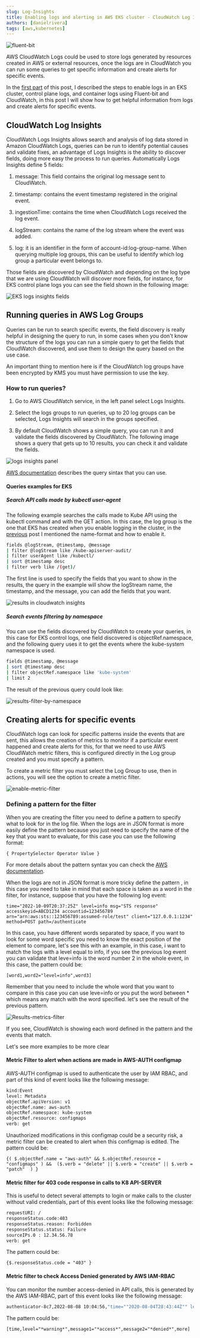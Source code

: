 ```yaml
---
slug: Log-Insights
title: Enabling logs and alerting in AWS EKS cluster - CloudWatch Log Insights and Metric filters
authors: [danielrivera]
tags: [aws,kubernetes]
---
```


![fluent-bit](./../static/img/fluent-bit-logo.png)

AWS CloudWatch Logs could be used to store logs generated by resources created in AWS or external resources, once the logs are in CloudWatch you can run some queries to get specific information and create alerts for specific events.

<!-- truncate -->

In the [first part](https://dev.to/aws-builders/enabling-logs-and-alerting-in-eks-cluster-part-1-2gnb) of this post, I described the steps to enable logs in an EKS cluster, control plane logs, and container logs using Fluent-bit and CloudWatch, in this post I will show how to get helpful information from logs and create alerts for specific events.

## CloudWatch Log Insights

CloudWatch Logs Insights allows search and analysis of log data stored in Amazon CloudWatch Logs, queries can be run to identify potential causes and validate fixes, an advantage of Logs Insights is the ability to discover fields, doing more easy the process to run queries. Automatically Logs Insights define 5 fields:

1. message: This field contains the original log message sent to CloudWatch.

2. timestamp: contains the event timestamp registered in the original event.

3. ingestionTime: contains the time when CloudWatch Logs received the log event.

4. logStream: contains the name of the log stream where the event was added.

5. log: it is an identifier in the form of account-id:log-group-name. When querying multiple log groups, this can be useful to identify which log group a particular event belongs to.

Those fields are discovered by CloudWatch and depending on the log type that we are using CloudWatch will discover more fields, for instance, for EKS control plane logs you can see the field shown in the following image:

![EKS logs insights fields](https://dev-to-uploads.s3.amazonaws.com/uploads/articles/qfrfyooqek9dp5mj58zl.png)

## Running queries in AWS Log Groups

Queries can be run to search specific events, the field discovery is really helpful in designing the query to run, in some cases when you don't know the structure of the logs you can run a simple query to get the fields that CloudWatch discovered, and use them to design the query based on the use case.

An important thing to mention here is if the CloudWatch log groups have been encrypted by KMS you must have permission to use the key.

### How to run queries?

1. Go to AWS CloudWatch service, in the left panel select Logs Insights.

2. Select the logs groups to run queries, up to 20 log groups can be selected, Logs Insights will search in the groups specified.

3. By default CloudWatch shows a simple query, you can run it and validate the fields discovered by CloudWatch. The following image shows a query that gets up to 10 results, you can check it and validate the fields.

![logs insights panel](https://dev-to-uploads.s3.amazonaws.com/uploads/articles/pjk584k97xwc5jfcvik5.png)

[AWS documentation](https://docs.aws.amazon.com/AmazonCloudWatch/latest/logs/CWL_QuerySyntax.html) describes the query sintax that you can use.

#### Queries examples for EKS

##### Search API calls made by kubectl user-agent

The following example searches the calls made to Kube API using the kubectl command and with the GET action. In this case, the log group is the one that EKS has created when you enable logging in the cluster, in the [previous](https://dev.to/aws-builders/enabling-logs-and-alerting-in-eks-cluster-part-1-2gnb) post I mentioned the name-format and how to enable it.

``` bash
fields @logStream, @timestamp, @message
| filter @logStream like /kube-apiserver-audit/
| filter userAgent like /kubectl/
| sort @timestamp desc
| filter verb like /(get)/
```

The first line is used to specify the fields that you want to show in the results, the query in the example will show the logStream name, the timestamp, and the message, you can add the fields that you want.

![results in cloudwatch insights](https://dev-to-uploads.s3.amazonaws.com/uploads/articles/nuvbm555wmrtljw00j16.png)

##### Search events filtering by namespace

You can use the fields discovered by CloudWatch to create your queries, in this case for EKS control logs, one field discovered is objectRef.namespace, and the following query uses it to get the events where the kube-system namespace is used.

``` bash
fields @timestamp, @message
| sort @timestamp desc
| filter objectRef.namespace like 'kube-system'
| limit 2
```

The result of the previous query could look like:

![results-filter-by-namespace](https://dev-to-uploads.s3.amazonaws.com/uploads/articles/uheuwtcxtarzt82q08a6.png)

## Creating alerts for specific events

CloudWatch logs can look for specific patterns inside the events that are sent, this allows the creation of metrics to monitor if a particular event happened and create alerts for this, for that we need to use AWS CloudWatch metric filters, this is configured directly in the Log group created and you must specify a pattern.

To create a metric filter you must select the Log Group to use, then in actions, you will see the option to create a metric filter.

![enable-metric-filter](https://dev-to-uploads.s3.amazonaws.com/uploads/articles/phprngsvpd5w70kee11i.png)

### Defining a pattern for the filter

When you are creating the filter you need to define a pattern to specify what to look for in the log file. When the logs are in JSON format is more easily define the pattern because you just need to specify the name of the key that you want to evaluate, for this case you can use the following format:

`{ PropertySelector Operator Value }`

For more details about the pattern syntax you can check the [AWS documentation](https://docs.aws.amazon.com/AmazonCloudWatch/latest/logs/FilterAndPatternSyntax.html).

When the logs are not in JSON format is more tricky define the pattern , in this case you need to take in mind that each space is taken as a word in the filter, for instance, suppose that you have the following log event:

`time="2022-10-09T20:37:25Z" level=info msg="STS response" accesskeyid=ABCD1234 accountid=123456789 arn="arn:aws:sts::123456789:assumed-role/test" client="127.0.0.1:1234" method=POST path=/authenticate`

In this case, you have different words separated by space, if you want to look for some word specific you need to know the exact position of the element to compare, let's see this with an example, in this case, i want to match the logs with a level equal to info, if you see the previous log event you can validate that leve=info is the word number 2 in the whole event, in this case, the pattern could be:

`[word1,word2="level=info",word3]`

Remember that you need to include the whole word that you want to compare in this case you can use leve=info or you put the word between * which means any match with the word specified. let's see the result of the previous pattern.

![Results-metrics-filter](https://dev-to-uploads.s3.amazonaws.com/uploads/articles/21xd2b0o94kejzot1amn.png)

If you see, CloudWatch is showing each word defined in the pattern and the events that match.

Let's see more examples to be more clear

#### Metric Filter to alert when actions are made in AWS-AUTH configmap

AWS-AUTH configmap is used to authenticate the user by IAM RBAC, and part of this kind of event looks like the following message:

``` bash
kind:Event
level: Metadata
objectRef.apiVersion: v1
objectRef.name: aws-auth
objectRef.namespace: kube-system
objectRef.resource: configmaps
verb: get
```

Unauthorized modifications in this configmap could be a security risk, a metric filter can be created to alert when this configmap is edited. The pattern could be:

`{( $.objectRef.name = "aws-auth" && $.objectRef.resource = "configmaps" ) &&  ($.verb = "delete" || $.verb = "create" || $.verb = "patch"  ) }`

#### Metric filter for 403 code response in calls to K8 API-SERVER

This is useful to detect several attempts to login or make calls to the cluster without valid credentials, part of this event looks like the following message:

```bash
requestURI: /
responseStatus.code:403
responseStatus.reason: Forbidden
responseStatus.status: Failure
sourceIPs.0 : 12.34.56.78
verb: get
```

The pattern could be:

`{$.responseStatus.code = "403" }`

#### Metric filter to check Access Denied generated by AWS IAM-RBAC

You can monitor the number access-denied in API calls, this is generated by the AWS IAM-RBAC, part of this event looks like the following message:

```bash
authenticator-8c7,2022-08-08 10:04:56,"time=""2020-08-04T28:43:44Z"" level=warning msg=""access denied"" client=""127.0.0.1:1234"" error=""sts getCallerIdentity failed: error from AWS (expected 200, got 403)"" method=POST path=/authenticate"
```

The pattern could be:

`[time,level="*warning*",message1="*access*",message2="*denied*",more]`
